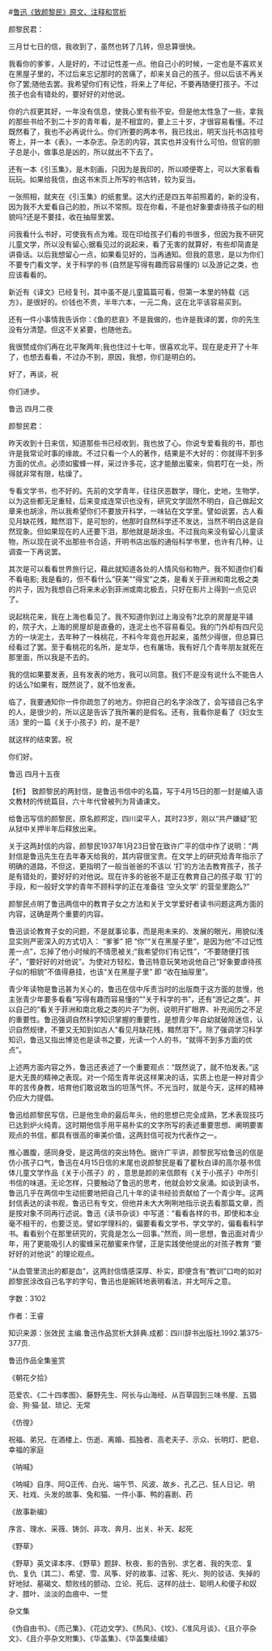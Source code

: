 #[鲁迅《致颜黎民》原文、注释和赏析](https://www.vrrw.net/wx/9501.html)

颜黎民君：

三月廿七日的信，我收到了，虽然也转了几转，但总算很快。

我看你的爹爹，人是好的，不过记性差一点。他自己小的时候，一定也是不喜欢关在黑屋子里的，不过后来忘记那时的苦痛了，却来关自己的孩子。但以后该不再关你了罢;随他去罢。我希望你们有记性，将来上了年纪，不要再随便打孩子。不过孩子也会有错处的，要好好的对他说。

你的六叔更其好，一年没有信息，使我心里有些不安。但是他太性急了一些，拿我的那些书给不到二十岁的青年看，是不相宜的，要上三十岁，才很容易看懂。不过既然看了，我也不必再说什么。你们所要的两本书，我已找出，明天当托书店挂号寄上，并一本《表》，一本杂志。杂志的内容，其实也并没有什么可怕，但官的胆子总是小，做事总是凶的，所以就出不下去了。

还有一本《引玉集》，是木刻画，只因为是我印的，所以顺便寄上，可以大家看看玩玩。如果给我信，由这书末页上所写的书店转，较为妥当。

一张照相，就夹在《引玉集》的纸套里。这大约还是四五年前照着的，新的没有，因为我不大爱看自己的脸，所以不常照。现在你看，不是也好象要虐待孩子似的相貌吗?还是不要挂，收在抽屉里罢。

问我看什么书好，可使我有点为难。现在印给孩子们看的书很多，但因为我不研究儿童文学，所以没有留心;据看见过的说起来，看了无害的就算好，有些却简直是讲昏话。以后我想留心一点，如果看见好的，当再通知。但我的意思，是以为你们不要专门看文学，关于科学的书 (自然是写得有趣而容易懂的) 以及游记之类，也应该看看的。

新近有《译文》已经复刊，其中虽不是儿童篇篇可看，但第一本里的特载《远方》，是很好的。价钱也不贵，半年六本，一元二角，这在北平该容易买到。

还有一件小事情我告诉你：《鱼的悲哀》不是我做的，也许是我译的罢，你的先生没有分清楚。但这不关紧要，也随他去。

我很赞成你们再在北平聚两年;我也住过十七年，很喜欢北平。现在是走开了十年了，也想去看看，不过办不到，原因，我想，你们是明白的。

好了，再谈，祝

你们进步。

鲁迅 四月二夜

颜黎民君：

昨天收到十日来信，知道那些书已经收到，我也放了心。你说专爱看我的书，那也许是我常论时事的缘故。不过只看一个人的著作，结果是不大好的：你就得不到多方面的优点。必须如蜜蜂一样，采过许多花，这才能酿出蜜来，倘若叮在一处，所得就非常有限，枯燥了。

专看文学书，也不好的。先前的文学青年，往往厌恶数学，理化，史地，生物学，以为这些都无足重轻，后来变成连常识也没有，研究文学固然不明白，自己做起文章来也胡涂，所以我希望你们不要放开科学，一味钻在文学里。譬如说罢，古人看见月缺花残，黯然泪下，是可恕的，他那时自然科学还不发达，当然不明白这是自然现象。但如果现在的人还要下泪，那他就是胡涂虫。不过我向来没有留心儿童读物，所以现在说不出那些书合适，开明书店出版的通俗科学书里，也许有几种，让调查一下再说罢。

其次是可以看看世界旅行记，藉此就知道各处的人情风俗和物产。我不知道你们看不看电影; 我是看的，但不看什么“获美”“得宝”之类，是看关于菲洲和南北极之类的片子，因为我想自己将来未必到菲洲或南北极去，只好在影片上得到一点见识了。

说起桃花来，我在上海也看见了。我不知道你到过上海没有?北京的房屋是平铺的，院子大，上海的房屋却是直叠的，连泥土也不容易看见。我的门外却有四尺见方的一块泥土，去年种了一株桃花，不料今年竟也开起来，虽然少得很，但总算已经看过了罢。至于看桃花的名所，是龙华，也有屠场，我有好几个青年朋友就死在那里面，所以我是不去的。

我的信如果要发表，且有发表的地方，我可以同意。我们不是没有说什么不能告人的话么?如果有，既然说了，就不怕发表。

临了，我要通知你一件你疏忽了的地方。你把自己的名字涂改了，会写错自己名字的人，是很少的，所以这是告诉了我所署的是假名。还有，我看你是看了《妇女生活》里的一篇《关于小孩子》的，是不是?

就这样的结束罢。祝

你们好。

鲁迅 四月十五夜



【析】 致颜黎民的两封信，是鲁迅书信中的名篇，写于4月15日的那一封是编入语文教材的传统篇目，六十年代曾被列为背诵课文。

给鲁迅写信的颜黎民，原名颜邦定，四川梁平人，其时23岁，刚以“共产嫌疑”犯从狱中关押半年后释放出来。

关于这两封信的内容，颜黎民1937年1月23日曾在致许广平的信中作了说明：“两封信是鲁迅先生在去年春天给我的，其内容很宝贵。在文学上的研究给青年指示了明确的道路，不但这，更指明了一般当爸爸的不该以 ‘打’的方法去教育孩子，孩子是有错处的，要好好的对他说。现在许多的爸爸不是正在教育自己的孩子取 ‘打’的手段，和一般好文学的青年不顾科学的正在准备往 ‘空头文学’ 的营垒里跑么?”

颜黎民点明了鲁迅两信中的教育子女之方法和关于文学爱好者读书问题这两方面的内容，这确是两个重要的内容。

鲁迅谈论教育子女的问题，不是就事论事，而是用未来的、发展的眼光，用貌似浅显实则严密深入的方式切入： “爹爹” 把 “你”“关在黑屋子里”，是因为他“不过记性差一点”，忘掉了他小时候的不情愿被关;“我希望你们有记性”，“不要随便打孩子”，“要好好的对他说”。为使对方轻松，鲁迅特意玩笑地说他自己“好象要虐待孩子似的相貌”不值得悬挂，也该“关在黑屋子里” 即 “收在抽屉里”。

青少年读物是鲁迅甚为关心的，鲁迅在信中斥责当时的出版商于这方面的怠慢，他主张青少年要多看看“写得有趣而容易懂的”“关于科学的书”，还有“游记之类”。并以自己的“看关于菲洲和南北极之类的片子”为例，说明开扩眼界、补充阅历之不足的重要性。鲁迅强调自然科学知识掌握的重要性，是想青少年自幼就破除迷信，认识自然规律，不要又无知到如古人“看见月缺花残，黯然泪下”。除了强调学习科学知识，鲁迅又指出博览也是读书之要，光读一个人的书，“就得不到多方面的优点”。

上述两方面内容之外，鲁迅还表述了一个重要观点：“既然说了，就不怕发表。”这是大无畏的精神之表现。对一个陌生青年说这样果决的话，实质上也是一种对青少年的言传身教，培育他们敢说敢当的坦荡气怀。不光当时，就是今天，这样的精神仍应大力提倡。

鲁迅给颜黎民写信，已是他生命的最后年头，他的思想已完全成熟，艺术表现技巧已达到炉火纯青。这时期他信手用平易朴实的文字所写的表述重要思想、阐明要害观点的书信，都具有很高的审美价值，这两封信可视为代表作之一。

推心置腹，感同身受，是这两信的突出特色。据许广平讲，颜黎民写给鲁迅的信是仿小孩子口气，鲁迅在4月15日信的末尾也说颜黎民是看了瞿秋白译的高尔基书信体儿童文学作品《关于小孩子》的 ，意思是颜的来信颇有《关于小孩子》中所引书信的味道。无论怎样，只要触动了鲁迅的思考，他就会妙文泉涌。如谈到读书，鲁迅几乎在两信中生动扼要地把自己几十年的读书经验贡献给了一个青少年。这两封信表达的读书观，鲁迅已有专文，但他并未大大咧咧地指示说去看那篇文章，而是按对象不同再行述说。鲁迅《读书杂谈》中写道：“看看各样的书，即使和本业毫不相干的，也要泛览。譬如学理科的，偏要看看文学书，学文学的，偏看看科学书。看看别个在那里研究的，究竟是怎么一回事。”然而，同一思想，鲁迅面对青少年，用了更能吸引人的蜜蜂采花酿蜜来作譬，正是实践使他提出的对孩子教育 “要好好的对他说” 的理论观点。

“从血管里流出的都是血”，这两封信情感深厚、朴实，即便含有“教训”口吻的如对颜黎民涂改自己名字的字句，鲁迅也是婉转地表明看法，并尢呵斥之意。

字数：3102

作者：王睿

知识来源：张效民 主编.鲁迅作品赏析大辞典.成都：四川辞书出版社.1992.第375-377页.

鲁迅作品全集鉴赏

《朝花夕拾》

范爱农、《二十四孝图》、藤野先生、阿长与山海经、从百草园到三味书屋、五猖会、狗·猫·鼠、琐记、无常

《仿徨》

祝福、弟兄、在酒楼上、伤逝、离婚、孤独者、高老夫子、示众、长明灯、肥皂、幸福的家庭

《呐喊》

《呐喊》自序、阿Q正传、白光、端午节、风波、故乡、孔乙己、狂人日记、明天、社戏、头发的故事、兔和猫、一件小事、鸭的喜剧、药

《故事新编》

序言、理水、采薇、铸剑、非攻、奔月、出关、补天、起死

《野草》

《野草》英文译本序、《野草》题辞、秋夜、影的告别、求乞者、我的失恋、复仇、复仇〔其二〕、希望、雪、风筝、好的故事、过客、死火、狗的驳诘、失掉的好地狱、墓碣文、颓败线的颤动、立论、死后、这样的战士、聪明人和傻子和奴才、腊叶、淡淡的血痕中、一觉

杂文集

《伪自由书》、《而己集》、《花边文学》、《热风》、《坟》、《准风月谈》、《且介亭杂文》、《且介亭杂文附集》、《华盖集》、《华盖集续编》

